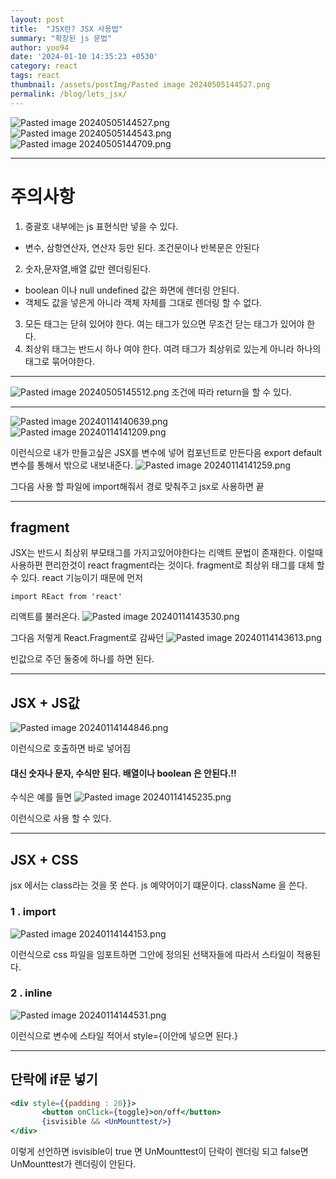 ```yaml
---
layout: post
title:  "JSX란? JSX 사용법"
summary: "확장된 js 문법"
author: yoo94
date: '2024-01-10 14:35:23 +0530'
category: react
tags: react
thumbnail: /assets/postImg/Pasted image 20240505144527.png
permalink: /blog/lets_jsx/
---
```

<img src="/blog/postImg/Pasted image 20240505144527.png" alt="Pasted image 20240505144527.png" style="max-width:100%;">
<img src="/blog/postImg/Pasted image 20240505144543.png" alt="Pasted image 20240505144543.png" style="max-width:100%;">
<img src="/blog/postImg/Pasted image 20240505144709.png" alt="Pasted image 20240505144709.png" style="max-width:100%;">

---
# 주의사항

1. 중괄호 내부에는 js 표현식만 넣을 수 있다.
- 변수, 삼항연산자, 연산자 등만 된다. 조건문이나 반복문은 안된다
2. 숫자,문자열,배열 값만 렌더링된다.
- boolean 이나 null undefined 값은 화면에 렌더링 안된다.
- 객체도 값을 넣은게 아니라 객체 자체를 그대로 렌더링 할 수 없다.
3. 모든 태그는 닫혀 있어야 한다. 여는 태그가 있으면 무조건 닫는 태그가 있어야 한다.
4. 최상위 태그는 반드시 하나 여야 한다. 여려 태그가 최상위로 있는게 아니라 하나의 태그로 묶어야한다.

---
<img src="/blog/postImg/Pasted image 20240505145512.png" alt="Pasted image 20240505145512.png" style="max-width:100%;">
조건에 따라 return을 할 수 있다. 

---
<img src="/blog/postImg/Pasted image 20240114140639.png" alt="Pasted image 20240114140639.png" style="max-width:100%;">
<img src="/blog/postImg/Pasted image 20240114141209.png" alt="Pasted image 20240114141209.png" style="max-width:100%;">

이런식으로 내가 만들고싶은 JSX를 변수에 넣어 컴포넌트로 만든다음
export default 변수를 통해서 밖으로 내보내준다.
<img src="/assets/postImg/Pasted image 20240114141259.png" alt="Pasted image 20240114141259.png" style="max-width:100%;">

그다음 사용 할 파일에 import해줘서 경로 맞춰주고
jsx로 사용하면 끝

---
## fragment

JSX는 반드시 최상위 부모태그를 가지고있어야한다는 리액트 문법이 존재한다.
이럴때 사용하편 편리한것이 react fragment라는 것이다.
fragment로 최상위 태그를 대체 할 수 있다.
react 기능이기 때문에 먼저
 ```
 import REact from 'react'
```
리액트를 불러온다.
<img src="/assets/postImg/Pasted image 20240114143530.png" alt="Pasted image 20240114143530.png" style="max-width:100%;">

그다음 저렇게 React.Fragment로 감싸던
<img src="/assets/postImg/Pasted image 20240114143613.png" alt="Pasted image 20240114143613.png" style="max-width:100%;">

빈값으로 주던 둘중에 하나를 하면 된다.

---

## JSX + JS값
<img src="/blog/postImg/Pasted image 20240114144846.png" alt="Pasted image 20240114144846.png" style="max-width:100%;">

이런식으로 호출하면 바로 넣어짐
#### 대신 숫자나 문자, 수식만 된다. 배열이나 boolean 은 안된다.!!

수식은 예를 들면
<img src="/assets/postImg/Pasted image 20240114145235.png" alt="Pasted image 20240114145235.png" style="max-width:100%;">

이런식으로 사용 할 수 있다.

---
## JSX + CSS

jsx 에서는 class라는 것을 못 쓴다. js 예약어이기 떄문이다.
className 을 쓴다.

### 1 . import
<img src="/blog/postImg/Pasted image 20240114144153.png" alt="Pasted image 20240114144153.png" style="max-width:100%;">

이런식으로 css 파일을 임포트하면 그안에 정의된 선택자들에 따라서 스타일이 적용된다.

### 2 . inline
<img src="/blog/postImg/Pasted image 20240114144531.png" alt="Pasted image 20240114144531.png" style="max-width:100%;">

이런식으로 변수에 스타일 적어서 style={이안에 넣으면 된다.}

---
## 단락에 if문 넣기


```jsx
<div style={{padding : 20}}>
       <button onClick={toggle}>on/off</button>
       {isvisible && <UnMounttest/>}
</div>
```

이렇게 선언하면 isvisible이 true 면 UnMounttest이 단락이 렌더링 되고
false면 UnMounttest가 렌더링이 안된다.
